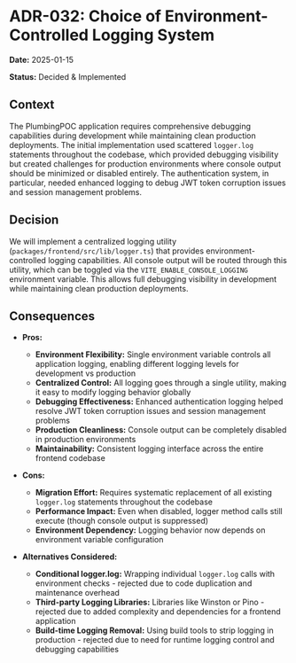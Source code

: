 # ADR-032: Choice of Environment-Controlled Logging System

**Date:** 2025-01-15

**Status:** Decided & Implemented

## Context

The PlumbingPOC application requires comprehensive debugging capabilities during development while maintaining clean production deployments. The initial implementation used scattered `logger.log` statements throughout the codebase, which provided debugging visibility but created challenges for production environments where console output should be minimized or disabled entirely. The authentication system, in particular, needed enhanced logging to debug JWT token corruption issues and session management problems.

## Decision

We will implement a centralized logging utility (`packages/frontend/src/lib/logger.ts`) that provides environment-controlled logging capabilities. All console output will be routed through this utility, which can be toggled via the `VITE_ENABLE_CONSOLE_LOGGING` environment variable. This allows full debugging visibility in development while maintaining clean production deployments.

## Consequences

*   **Pros:**
    *   **Environment Flexibility:** Single environment variable controls all application logging, enabling different logging levels for development vs production
    *   **Centralized Control:** All logging goes through a single utility, making it easy to modify logging behavior globally
    *   **Debugging Effectiveness:** Enhanced authentication logging helped resolve JWT token corruption issues and session management problems
    *   **Production Cleanliness:** Console output can be completely disabled in production environments
    *   **Maintainability:** Consistent logging interface across the entire frontend codebase

*   **Cons:**
    *   **Migration Effort:** Requires systematic replacement of all existing `logger.log` statements throughout the codebase
    *   **Performance Impact:** Even when disabled, logger method calls still execute (though console output is suppressed)
    *   **Environment Dependency:** Logging behavior now depends on environment variable configuration

*   **Alternatives Considered:**
    *   **Conditional logger.log:** Wrapping individual `logger.log` calls with environment checks - rejected due to code duplication and maintenance overhead
    *   **Third-party Logging Libraries:** Libraries like Winston or Pino - rejected due to added complexity and dependencies for a frontend application
    *   **Build-time Logging Removal:** Using build tools to strip logging in production - rejected due to need for runtime logging control and debugging capabilities

